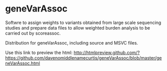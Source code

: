 # geneVarAssoc
Softwre to assign weights to variants obtained from large scale sequencing studies and prepare data files to allow weighted burden analysis to be carried out by scoreassoc.

Distribution for geneVarAssoc, including source and MSVC files.

Use this link to preview the html:
http://htmlpreview.github.com/?https://github.com/davenomiddlenamecurtis/geneVarAssoc/blob/master/geneVarAssoc.html
